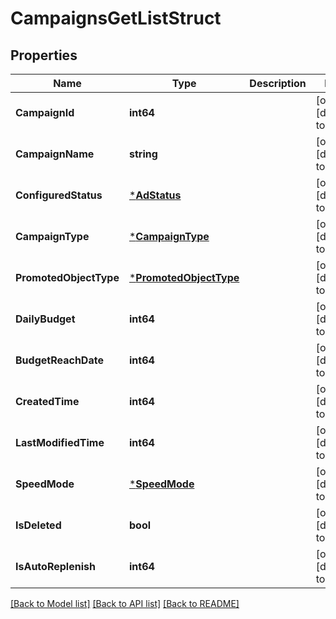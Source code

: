 # CampaignsGetListStruct

## Properties
Name | Type | Description | Notes
------------ | ------------- | ------------- | -------------
**CampaignId** | **int64** |  | [optional] [default to null]
**CampaignName** | **string** |  | [optional] [default to null]
**ConfiguredStatus** | [***AdStatus**](AdStatus.md) |  | [optional] [default to null]
**CampaignType** | [***CampaignType**](CampaignType.md) |  | [optional] [default to null]
**PromotedObjectType** | [***PromotedObjectType**](PromotedObjectType.md) |  | [optional] [default to null]
**DailyBudget** | **int64** |  | [optional] [default to null]
**BudgetReachDate** | **int64** |  | [optional] [default to null]
**CreatedTime** | **int64** |  | [optional] [default to null]
**LastModifiedTime** | **int64** |  | [optional] [default to null]
**SpeedMode** | [***SpeedMode**](SpeedMode.md) |  | [optional] [default to null]
**IsDeleted** | **bool** |  | [optional] [default to null]
**IsAutoReplenish** | **int64** |  | [optional] [default to null]

[[Back to Model list]](../README.md#documentation-for-models) [[Back to API list]](../README.md#documentation-for-api-endpoints) [[Back to README]](../README.md)



